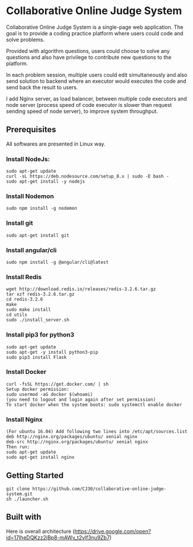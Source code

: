 # Collaborative Online Judge System

Collaborative Online Judge System is a single-page web application. The goal is to provide a coding practice platform where users could code and solve problems. 

Provided with algorithm questions, users could choose to solve any questions and also have privilege to contribute new questions to the platform. 

In each problem session, multiple users could edit simultaneously and also send solution to backend where an executor would executes the code and send back the result to users.

I add Nginx server, as load balancer, between multiple code executors and node server (process speed of code executor is slower than request sending speed of node server), to improve system throughput.

## Prerequisites
All softwares are presented in Linux way.
### Install NodeJs:
```
sudo apt-get update
curl -sL https://deb.nodesource.com/setup_8.x | sudo -E bash -
sudo apt-get install -y nodejs
```
### Install Nodemon
```
sudo npm install -g nodemon
```
### Install git
```
sudo apt-get install git
```
### Install angular/cli
```
sudo npm install -g @angular/cli@latest
```
### Install Redis
```
wget http://download.redis.io/releases/redis-3.2.6.tar.gz
tar xzf redis-3.2.6.tar.gz
cd redis-3.2.6
make
sudo make install
cd utils
sudo ./install_server.sh
```
### Install pip3 for python3
```
sudo apt-get update
sudo apt-get -y install python3-pip
sudo pip3 install Flask
```
### Install Docker
```
curl -fsSL https://get.docker.com/ | sh
Setup docker permission:
sudo usermod -aG docker $(whoami)
(you need to logout and login again after set permission)
To start docker when the system boots: sudo systemctl enable docker
```
### Install Nginx
```
(For ubuntu 16.04) Add following two lines into /etc/apt/sources.list
deb http://nginx.org/packages/ubuntu/ xenial nginx
deb-src http://nginx.org/packages/ubuntu/ xenial nginx
Then run:
sudo apt-get update
sudo apt-get install nginx
```

## Getting Started
```
git clone https://github.com/CJ30/collaborative-online-judge-system.git
sh ./launcher.sh
```

## Built with
Here is overall architecture
(https://drive.google.com/open?id=17IheDQKzz2jBp8-mAWv_t2vlf3nu9Zb7)



